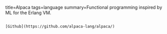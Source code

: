 title=Alpaca
tags=language
summary=Functional programming inspired by ML for the Erlang VM.
~~~~~~

[Github](https://github.com/alpaca-lang/alpaca/)

